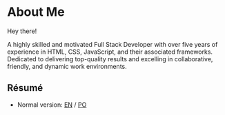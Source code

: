 # About Me

Hey there!
  
A highly skilled and motivated Full Stack Developer with over five years of
experience in HTML, CSS, JavaScript, and their associated frameworks. Dedicated
to delivering top-quality results and excelling in collaborative, friendly, and
dynamic work environments.

## Résumé

- Normal version: [EN](../resume/en.pdf) / [PO](../resume/po.pdf)

